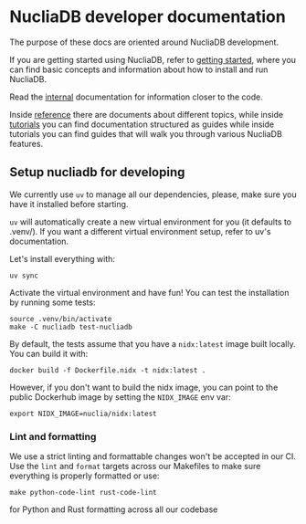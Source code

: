 # NucliaDB developer documentation

The purpose of these docs are oriented around NucliaDB development.

If you are getting started using NucliaDB, refer to [getting started](https://docs.nuclia.dev/docs/management/nucliadb/intro),
where you can find basic concepts and information about how to install
and run NucliaDB.

Read the [internal](internal) documentation for information closer to
the code.

Inside [reference](reference) there are documents about different
topics, while inside [tutorials](tutorials) you can find documentation
structured as guides while inside tutorials you can find guides that
will walk you through various NucliaDB features.


## Setup nucliadb for developing

We currently use `uv` to manage all our dependencies, please, make sure you
have it installed before starting.

`uv` will automatically create a new virtual environment for you (it defaults
to .venv/). If you want a different virtual environment setup, refer to uv's
documentation.

Let's install everything with:
``` shell
uv sync
```

Activate the virtual environment and have fun! You can test the installation by
running some tests:
``` shell
source .venv/bin/activate
make -C nucliadb test-nucliadb
```

By default, the tests assume that you have a `nidx:latest` image built locally. You can build it with:

```shell
docker build -f Dockerfile.nidx -t nidx:latest .
```
However, if you don't want to build the nidx image, you can point to the public Dockerhub image by setting the
`NIDX_IMAGE` env var:

```shell
export NIDX_IMAGE=nuclia/nidx:latest
```


### Lint and formatting

We use a strict linting and formattable changes won't be accepted in our CI. Use
the `lint` and `format` targets across our Makefiles to make sure everything is
properly formatted or use:
``` shell
make python-code-lint rust-code-lint
```
for Python and Rust formatting across all our codebase
